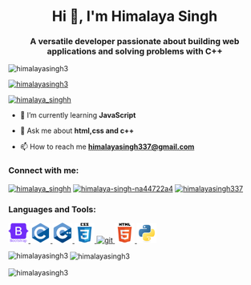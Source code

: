 <h1 align="center">Hi 👋, I'm Himalaya Singh</h1>
<h3 align="center">A versatile developer passionate about building web applications and solving problems with C++</h3>

<p align="left"> <img src="https://komarev.com/ghpvc/?username=himalayasingh3&label=Profile%20views&color=0e75b6&style=flat" alt="himalayasingh3" /> </p>

<p align="left"> <a href="https://github.com/ryo-ma/github-profile-trophy"><img src="https://github-profile-trophy.vercel.app/?username=himalayasingh3" alt="himalayasingh3" /></a> </p>

<p align="left"> <a href="https://twitter.com/himalaya_singhh" target="blank"><img src="https://img.shields.io/twitter/follow/himalaya_singhh?logo=twitter&style=for-the-badge" alt="himalaya_singhh" /></a> </p>

- 🌱 I’m currently learning **JavaScript**

- 💬 Ask me about **html,css and c++**

- 📫 How to reach me **himalayasingh337@gmail.com**

<h3 align="left">Connect with me:</h3>
<p align="left">
<a href="https://twitter.com/himalaya_singhh" target="blank"><img align="center" src="https://raw.githubusercontent.com/rahuldkjain/github-profile-readme-generator/master/src/images/icons/Social/twitter.svg" alt="himalaya_singhh" height="30" width="40" /></a>
<a href="https://linkedin.com/in/himalaya-singh-na44722a4" target="blank"><img align="center" src="https://raw.githubusercontent.com/rahuldkjain/github-profile-readme-generator/master/src/images/icons/Social/linked-in-alt.svg" alt="himalaya-singh-na44722a4" height="30" width="40" /></a>
<a href="https://instagram.com/himalayasingh337" target="blank"><img align="center" src="https://raw.githubusercontent.com/rahuldkjain/github-profile-readme-generator/master/src/images/icons/Social/instagram.svg" alt="himalayasingh337" height="30" width="40" /></a>
</p>

<h3 align="left">Languages and Tools:</h3>
<p align="left"> <a href="https://getbootstrap.com" target="_blank" rel="noreferrer"> <img src="https://raw.githubusercontent.com/devicons/devicon/master/icons/bootstrap/bootstrap-plain-wordmark.svg" alt="bootstrap" width="40" height="40"/> </a> <a href="https://www.cprogramming.com/" target="_blank" rel="noreferrer"> <img src="https://raw.githubusercontent.com/devicons/devicon/master/icons/c/c-original.svg" alt="c" width="40" height="40"/> </a> <a href="https://www.w3schools.com/cpp/" target="_blank" rel="noreferrer"> <img src="https://raw.githubusercontent.com/devicons/devicon/master/icons/cplusplus/cplusplus-original.svg" alt="cplusplus" width="40" height="40"/> </a> <a href="https://www.w3schools.com/css/" target="_blank" rel="noreferrer"> <img src="https://raw.githubusercontent.com/devicons/devicon/master/icons/css3/css3-original-wordmark.svg" alt="css3" width="40" height="40"/> </a> <a href="https://git-scm.com/" target="_blank" rel="noreferrer"> <img src="https://www.vectorlogo.zone/logos/git-scm/git-scm-icon.svg" alt="git" width="40" height="40"/> </a> <a href="https://www.w3.org/html/" target="_blank" rel="noreferrer"> <img src="https://raw.githubusercontent.com/devicons/devicon/master/icons/html5/html5-original-wordmark.svg" alt="html5" width="40" height="40"/> </a> <a href="https://www.python.org" target="_blank" rel="noreferrer"> <img src="https://raw.githubusercontent.com/devicons/devicon/master/icons/python/python-original.svg" alt="python" width="40" height="40"/> </a> </p>

<p><img align="left" src="https://github-readme-stats.vercel.app/api/top-langs?username=himalayasingh3&show_icons=true&locale=en&layout=compact" alt="himalayasingh3" /></p>

<p>&nbsp;<img align="center" src="https://github-readme-stats.vercel.app/api?username=himalayasingh3&show_icons=true&locale=en" alt="himalayasingh3" /></p>

<p><img align="center" src="https://github-readme-streak-stats.herokuapp.com/?user=himalayasingh3&" alt="himalayasingh3" /></p>

